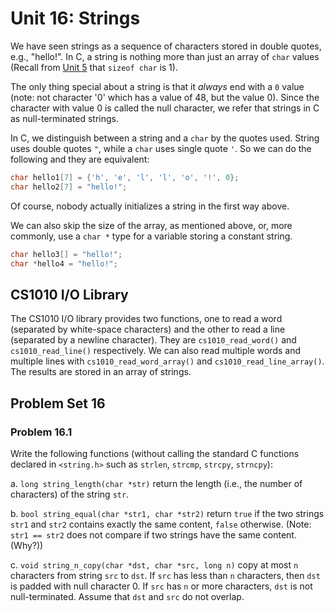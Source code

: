# Unit 16: Strings

We have seen strings as a sequence of characters stored in double quotes, e.g., "hello!".  In C, a string is nothing more than just an array of `char` values (Recall from [Unit 5](http://0.0.0.0:8000/05-first-c/index.html#other-types-in-c) that `sizeof char` is 1).

The only thing special about a string is that it _always_ end with a `0` value (note: not character '0' which has a value of 48, but the value 0).  Since the character with value 0 is called the null character, we refer that strings in C as null-terminated strings.

In C, we distinguish between a string and a `char` by the quotes used.  String uses double quotes `"`, while a `char` uses single quote `'`.  So we can do the following and they are equivalent:

```C
char hello1[7] = {'h', 'e', 'l', 'l', 'o', '!', 0}; 
char hello2[7] = "hello!";
```

Of course, nobody actually initializes a string in the first way above.

We can also skip the size of the array, as mentioned above, or, more commonly, use a `char *` type for a variable storing a constant string.
```C
char hello3[] = "hello!";
char *hello4 = "hello!";
```

## CS1010 I/O Library

The CS1010 I/O library provides two functions, one to read a word (separated by white-space characters) and the other to read a line (separated by a newline character).  They are `cs1010_read_word()` and `cs1010_read_line()` respectively.  We can also read multiple words and multiple lines with `cs1010_read_word_array()` and `cs1010_read_line_array()`.  The results are stored in an array of strings.

## Problem Set 16

### Problem 16.1

Write the following functions (without calling the standard C functions declared in `<string.h>` such as `strlen`, `strcmp`, `strcpy`, `strncpy`):

a. `long string_length(char *str)` return the length (i.e., the number of characters) of the string `str`.

b. `bool string_equal(char *str1, char *str2)` return `true` if the two strings `str1` and `str2` contains exactly the same content, `false` otherwise.  (Note: `str1 == str2` does not compare if two strings have the same content. (Why?))

c. `void string_n_copy(char *dst, char *src, long n)` copy at most `n` characters from string `src` to `dst`.  If `src` has less than `n` characters, then `dst` is padded with null character 0.  If `src` has `n` or more characters, `dst` is not null-terminated.  Assume that `dst` and `src` do not overlap.
